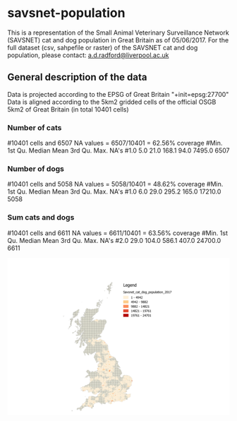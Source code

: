# savsnet-population

This is a representation of the Small Animal Veterinary Surveillance Network (SAVSNET) cat and dog population in Great Britain as of 05/06/2017. 
For the full dataset (csv, sahpefile or raster) of the SAVSNET cat and dog population, please contact: a.d.radford@liverpool.ac.uk

## General description of the data
Data is projected according to the EPSG of Great Britain "+init=epsg:27700"
Data is aligned according to the 5km2 gridded cells of the official OSGB 5km2 of Great Britain (in total 10401 cells)

### Number of cats
#10401 cells and 6507 NA values = 6507/10401 = 62.56% coverage
#Min. 1st Qu.  Median    Mean 3rd Qu.    Max.    NA's 
#1.0     5.0    21.0   168.1    94.0  7495.0    6507 

### Number of dogs
#10401 cells and 5058 NA values = 5058/10401 = 48.62% coverage
#Min. 1st Qu.  Median    Mean 3rd Qu.    Max.    NA's 
#1.0     6.0    29.0   295.2   165.0 17210.0    5058 

### Sum cats and dogs
#10401 cells and 6611 NA values = 6611/10401 = 63.56% coverage
#Min. 1st Qu.  Median    Mean 3rd Qu.    Max.    NA's 
#2.0    29.0   104.0   586.1   407.0 24700.0    6611 


![Distribution and number of cats and dogs of the SAVSNET network](https://github.com/arsevska/savsnet-population/blob/master/cat_dog_2017.png?raw=true)
